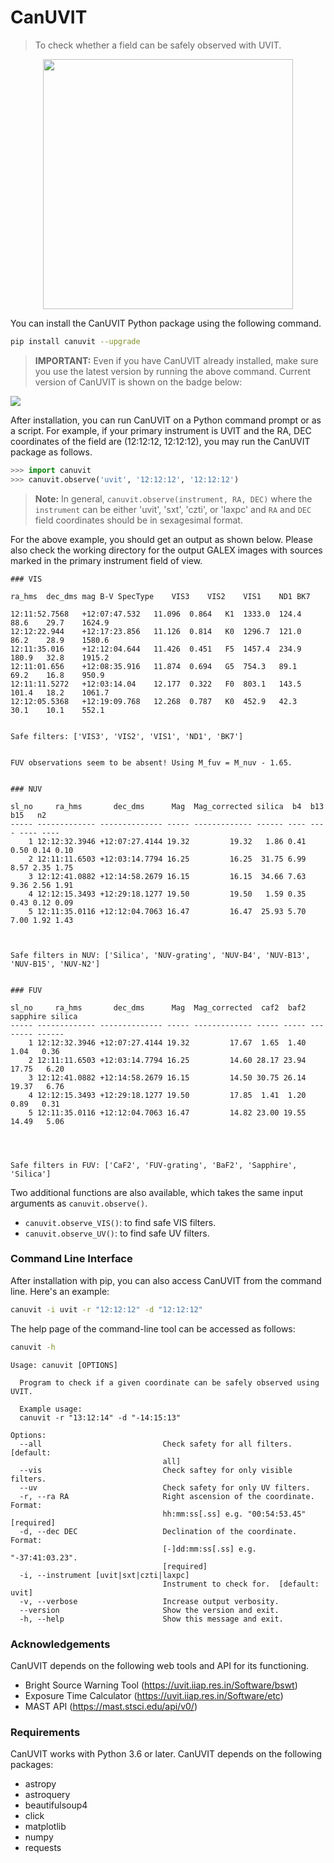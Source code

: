 # **CanUVIT**
> To check whether a field can be safely observed with UVIT.


<p align="center">
<img src="https://i.imgur.com/b0hoB04.png" width="400"/>
</p>
You can install the CanUVIT Python package using the following command.

```bash
pip install canuvit --upgrade
``` 
	
> **IMPORTANT:** Even if you have CanUVIT already installed, make sure you use the latest version by running the above command. Current version of CanUVIT is shown on the badge below: 

<a href="https://pypi.org/project/canuvit/"><img src="https://img.shields.io/pypi/v/canuvit?style=for-the-badge"/></a>


After installation, you can run CanUVIT on a Python command prompt or as a script. For example, if your primary instrument is UVIT and the RA, DEC coordinates of the field are (12:12:12, 12:12:12),
you may run the CanUVIT package as follows.

```python
>>> import canuvit
>>> canuvit.observe('uvit', '12:12:12', '12:12:12')
```

> **Note:** In general, `canuvit.observe(instrument, RA, DEC)` where the `instrument` can be either 'uvit', 'sxt', 'czti', or 'laxpc' and `RA` and `DEC` field coordinates should be in sexagesimal format.

For the above example, you should get an output as shown below. Please also check the working directory for the output GALEX images with sources marked in the primary instrument field of view.

```
### VIS

ra_hms	dec_dms	mag	B-V	SpecType	VIS3	VIS2	VIS1	ND1	BK7

12:11:52.7568	+12:07:47.532	11.096	0.864	K1	1333.0	124.4	88.6	29.7	1624.9
12:12:22.944	+12:17:23.856	11.126	0.814	K0	1296.7	121.0	86.2	28.9	1580.6
12:11:35.016	+12:12:04.644	11.426	0.451	F5	1457.4	234.9	180.9	32.8	1915.2
12:11:01.656	+12:08:35.916	11.874	0.694	G5	754.3	89.1	69.2	16.8	950.9
12:11:11.5272	+12:03:14.04	12.177	0.322	F0	803.1	143.5	101.4	18.2	1061.7
12:12:05.5368	+12:19:09.768	12.268	0.787	K0	452.9	42.3	30.1	10.1	552.1


Safe filters: ['VIS3', 'VIS2', 'VIS1', 'ND1', 'BK7']


FUV observations seem to be absent! Using M_fuv = M_nuv - 1.65.


### NUV

sl_no     ra_hms       dec_dms      Mag  Mag_corrected silica  b4  b13  b15   n2 
----- ------------- -------------- ----- ------------- ------ ---- ---- ---- ----
    1 12:12:32.3946 +12:07:27.4144 19.32         19.32   1.86 0.41 0.50 0.14 0.10
    2 12:11:11.6503 +12:03:14.7794 16.25         16.25  31.75 6.99 8.57 2.35 1.75
    3 12:12:41.0882 +12:14:58.2679 16.15         16.15  34.66 7.63 9.36 2.56 1.91
    4 12:12:15.3493 +12:29:18.1277 19.50         19.50   1.59 0.35 0.43 0.12 0.09
    5 12:11:35.0116 +12:12:04.7063 16.47         16.47  25.93 5.70 7.00 1.92 1.43



Safe filters in NUV: ['Silica', 'NUV-grating', 'NUV-B4', 'NUV-B13', 'NUV-B15', 'NUV-N2']


### FUV 

sl_no     ra_hms       dec_dms      Mag  Mag_corrected  caf2  baf2 sapphire silica
----- ------------- -------------- ----- ------------- ----- ----- -------- ------
    1 12:12:32.3946 +12:07:27.4144 19.32         17.67  1.65  1.40     1.04   0.36
    2 12:11:11.6503 +12:03:14.7794 16.25         14.60 28.17 23.94    17.75   6.20
    3 12:12:41.0882 +12:14:58.2679 16.15         14.50 30.75 26.14    19.37   6.76
    4 12:12:15.3493 +12:29:18.1277 19.50         17.85  1.41  1.20     0.89   0.31
    5 12:11:35.0116 +12:12:04.7063 16.47         14.82 23.00 19.55    14.49   5.06




Safe filters in FUV: ['CaF2', 'FUV-grating', 'BaF2', 'Sapphire', 'Silica']

```

Two additional functions are also available, which takes the same input arguments as `canuvit.observe()`.

* `canuvit.observe_VIS()`: to find safe VIS filters.
* `canuvit.observe_UV()`: to find safe UV filters.

### Command Line Interface

After installation with pip, you can also access CanUVIT from the command line. Here's an example:

```bash
canuvit -i uvit -r "12:12:12" -d "12:12:12"
```
The help page of the command-line tool can be accessed as follows:

```bash
canuvit -h
```

```
Usage: canuvit [OPTIONS]

  Program to check if a given coordinate can be safely observed using UVIT.

  Example usage:
  canuvit -r "13:12:14" -d "-14:15:13" 

Options:
  --all                           Check safety for all filters.  [default:
                                  all]
  --vis                           Check saftey for only visible filters.
  --uv                            Check safety for only UV filters.
  -r, --ra RA                     Right ascension of the coordinate. Format:
                                  hh:mm:ss[.ss] e.g. "00:54:53.45"  [required]
  -d, --dec DEC                   Declination of the coordinate. Format:
                                  [-]dd:mm:ss[.ss] e.g. "-37:41:03.23".
                                  [required]
  -i, --instrument [uvit|sxt|czti|laxpc]
                                  Instrument to check for.  [default: uvit]
  -v, --verbose                   Increase output verbosity.
  --version                       Show the version and exit.
  -h, --help                      Show this message and exit.
```

### Acknowledgements

CanUVIT depends on the following web tools and API for its functioning. 

* Bright Source Warning Tool (https://uvit.iiap.res.in/Software/bswt)
* Exposure Time Calculator (https://uvit.iiap.res.in/Software/etc)
* MAST API (https://mast.stsci.edu/api/v0/) 

### Requirements

CanUVIT works with Python 3.6 or later. CanUVIT depends on the following packages:

* astropy
* astroquery
* beautifulsoup4
* click
* matplotlib
* numpy
* requests

